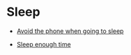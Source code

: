# Sleep


 - [Avoid the phone when going to sleep](../Avoid%20the%20phone%20when%20going%20to%20sleep/index.md)
    
 - [Sleep enough time](../Sleep%20enough%20time/index.md)
    
